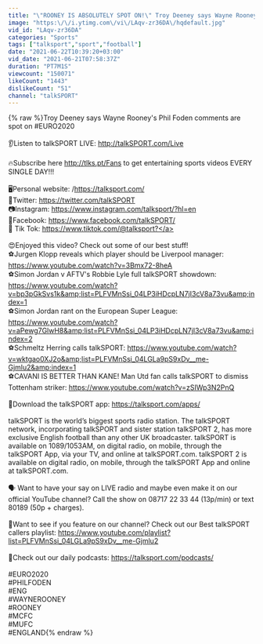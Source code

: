 ```yaml
---
title: "\"ROONEY IS ABSOLUTELY SPOT ON!\" Troy Deeney says Wayne Rooney's Phil Foden comments are spot on"
image: "https:\/\/i.ytimg.com\/vi\/LAqv-zr36DA\/hqdefault.jpg"
vid_id: "LAqv-zr36DA"
categories: "Sports"
tags: ["talksport","sport","football"]
date: "2021-06-22T10:39:20+03:00"
vid_date: "2021-06-21T07:58:37Z"
duration: "PT7M1S"
viewcount: "150071"
likeCount: "1443"
dislikeCount: "51"
channel: "talkSPORT"
---
```

{% raw %}Troy Deeney says Wayne Rooney's Phil Foden comments are spot on #EURO2020<br /><br />👂Listen to talkSPORT LIVE: <a rel="nofollow" target="blank" href="http://talkSPORT.com/Live">http://talkSPORT.com/Live</a><br /><br />🔥Subscribe here <a rel="nofollow" target="blank" href="http://tlks.pt/Fans">http://tlks.pt/Fans</a> to get entertaining sports videos EVERY SINGLE DAY!!! <br /><br />🖥️Personal website: /<a rel="nofollow" target="blank" href="https://talksport.com/">https://talksport.com/</a><br />📲Twitter: <a rel="nofollow" target="blank" href="https://twitter.com/talkSPORT">https://twitter.com/talkSPORT</a><br />📷Instagram: <a rel="nofollow" target="blank" href="https://www.instagram.com/talksport/?hl=en">https://www.instagram.com/talksport/?hl=en</a><br />👤Facebook: <a rel="nofollow" target="blank" href="https://www.facebook.com/talkSPORT/">https://www.facebook.com/talkSPORT/</a><br />📱 Tik Tok: <a rel="nofollow" target="blank" href="https://www.tiktok.com/@talksport?">https://www.tiktok.com/@talksport?</a><br /><br />😍Enjoyed this video? Check out some of our best stuff!<br />⚽️Jurgen Klopp reveals which player should be Liverpool manager: <a rel="nofollow" target="blank" href="https://www.youtube.com/watch?v=3Bmx72-8heA">https://www.youtube.com/watch?v=3Bmx72-8heA</a><br />⚽️Simon Jordan v AFTV's Robbie Lyle full talkSPORT showdown: <a rel="nofollow" target="blank" href="https://www.youtube.com/watch?v=bp3pGkSvs1k&amp;list=PLFVMnSsi_04LP3iHDcpLN7jI3cV8a73vu&amp;index=1">https://www.youtube.com/watch?v=bp3pGkSvs1k&amp;list=PLFVMnSsi_04LP3iHDcpLN7jI3cV8a73vu&amp;index=1</a><br />⚽️Simon Jordan rant on the European Super League: <a rel="nofollow" target="blank" href="https://www.youtube.com/watch?v=aPewg7GlwH8&amp;list=PLFVMnSsi_04LP3iHDcpLN7jI3cV8a73vu&amp;index=2">https://www.youtube.com/watch?v=aPewg7GlwH8&amp;list=PLFVMnSsi_04LP3iHDcpLN7jI3cV8a73vu&amp;index=2</a><br />⚽️Schmeltz Herring calls talkSPORT: <a rel="nofollow" target="blank" href="https://www.youtube.com/watch?v=wktgao0XJ2o&amp;list=PLFVMnSsi_04LGLa9pS9xDv__me-Gjmlu2&amp;index=1">https://www.youtube.com/watch?v=wktgao0XJ2o&amp;list=PLFVMnSsi_04LGLa9pS9xDv__me-Gjmlu2&amp;index=1</a><br />⚽️CAVANI IS BETTER THAN KANE! Man Utd fan calls talkSPORT to dismiss Tottenham striker: <a rel="nofollow" target="blank" href="https://www.youtube.com/watch?v=zSIWp3N2PnQ">https://www.youtube.com/watch?v=zSIWp3N2PnQ</a><br /><br />🔴Download the talkSPORT app: <a rel="nofollow" target="blank" href="https://talksport.com/apps/">https://talksport.com/apps/</a><br /><br />talkSPORT is the world’s biggest sports radio station. The talkSPORT network, incorporating talkSPORT and sister station talkSPORT 2, has more exclusive English football than any other UK broadcaster. talkSPORT is available on 1089/1053AM, on digital radio, on mobile, through the talkSPORT App, via your TV, and online at talkSPORT.com. talkSPORT 2 is available on digital radio, on mobile, through the talkSPORT App and online at talkSPORT.com.<br /><br />🗣️ Want to have your say on LIVE radio and maybe even make it on our official YouTube channel? Call the show on 08717 22 33 44 (13p/min) or text 80189 (50p + charges).<br /><br />🔎Want to see if you feature on our channel? Check out our Best talkSPORT callers playlist: <a rel="nofollow" target="blank" href="https://www.youtube.com/playlist?list=PLFVMnSsi_04LGLa9pS9xDv__me-Gjmlu2">https://www.youtube.com/playlist?list=PLFVMnSsi_04LGLa9pS9xDv__me-Gjmlu2</a><br /><br />👋Check out our daily podcasts: <a rel="nofollow" target="blank" href="https://talksport.com/podcasts/">https://talksport.com/podcasts/</a><br /><br />#EURO2020<br />#PHILFODEN<br />#ENG<br />#WAYNEROONEY<br />#ROONEY<br />#MCFC<br />#MUFC<br />#ENGLAND{% endraw %}
